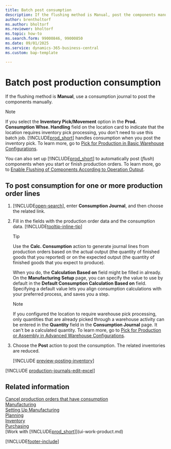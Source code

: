 ```yaml
---
title: Batch post consumption
description: If the flushing method is Manual, post the components manually using a consumption journal.
author: brentholtorf
ms.author: bholtorf
ms.reviewer: bholtorf
ms.topic: how-to
ms.search.form: 99000846, 99000850
ms.date: 09/01/2025
ms.service: dynamics-365-business-central
ms.custom: bap-template

---
```

# Batch post production consumption

If the flushing method is **Manual**, use a consumption journal to post the components manually.  

> [!NOTE]
> If you select the **Inventory Pick/Movement** option in the **Prod. Consumption Whse. Handling** field on the location card to indicate that the location requires inventory pick processing, you don't need to use this batch job. [!INCLUDE[prod_short](includes/prod_short.md)] handles consumption when you post the inventory pick. To learn more, go to [Pick for Production in Basic Warehouse Configurations](warehouse-how-to-pick-for-production.md).  

You can also set up [!INCLUDE[prod_short](includes/prod_short.md)] to automatically post (*flush*) components when you start or finish production orders. To learn more, go to [Enable Flushing of Components According to Operation Output](production-how-to-flush-components-according-to-operation-output.md).

## To post consumption for one or more production order lines

1. [!INCLUDE[open-search](includes/open-search.md)], enter **Consumption Journal**, and then choose the related link.  
2. Fill in the fields with the production order data and the consumption data. [!INCLUDE[tooltip-inline-tip](includes/tooltip-inline-tip_md.md)]  

    > [!TIP]
    > Use the **Calc. Consumption** action to generate journal lines from production orders based on the actual output (the quantity of finished goods that you reported) or on the expected output (the quantity of finished goods that you expect to produce).
    >
    > When you do, the **Calculation Based on** field might be filled in already. On the **Manufacturing Setup** page, you can specify the value to use by default in the **Default Consumption Calculation Based on** field. Specifying a default value lets you align consumption calculations with your preferred process, and saves you a step.

    > [!NOTE]
    > If you configured the location to require warehouse pick processing, only quantities that are already picked through a warehouse activity can be entered in the **Quantity** field in the **Consumption Journal** page. It can't be a calculated quantity. To learn more, go to [Pick for Production or Assembly in Advanced Warehouse Configurations](warehouse-how-to-pick-for-internal-operations-in-advanced-warehousing.md).

3. Choose the **Post** action to post the consumption. The related inventories are reduced.

    [!INCLUDE [preview-posting-inventory](includes/preview-posting-inventory.md)]

[!INCLUDE [production-journals-edit-excel](includes/production-journals-edit-excel.md)]

## Related information

[Cancel production orders that have consumption](production-cancel-production-orders-that-have-consumption.md)  
[Manufacturing](production-manage-manufacturing.md)  
[Setting Up Manufacturing](production-configure-production-processes.md)  
[Planning](production-planning.md)  
[Inventory](inventory-manage-inventory.md)  
[Purchasing](purchasing-manage-purchasing.md)  
[Work with [!INCLUDE[prod_short](includes/prod_short.md)]](ui-work-product.md)  

[!INCLUDE[footer-include](includes/footer-banner.md)]
